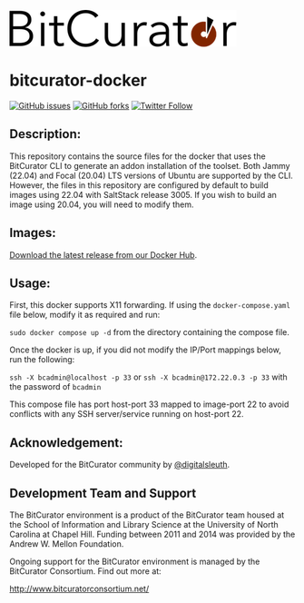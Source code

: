 ![Logo](https://github.com/BitCurator/bitcurator.github.io/blob/main/logos/BitCurator-Basic-400px.png)

# bitcurator-docker

[![GitHub issues](https://img.shields.io/github/issues/bitcurator/bitcurator-docker.svg)](https://github.com/bitcurator/bitcurator-docker/issues)
[![GitHub forks](https://img.shields.io/github/forks/bitcurator/bitcurator-docker.svg)](https://github.com/bitcurator/bitcurator-docker/network)
[![Twitter Follow](https://img.shields.io/twitter/follow/bitcurator.svg?style=social&label=Follow)](https://twitter.com/bitcurator)

## Description:

This repository contains the source files for the docker that uses the BitCurator CLI to generate an addon installation of the toolset. Both Jammy (22.04) and Focal (20.04) LTS versions of Ubuntu are supported by the CLI. However, the files in this repository are configured by default to build images using 22.04 with SaltStack release 3005. If you wish to build an image using 20.04, you will need to modify them.

## Images:

[Download the latest release from our Docker Hub](https://hub.docker.com/r/bitcurator/bitcurator).

## Usage:

First, this docker supports X11 forwarding. If using the ```docker-compose.yaml``` file below, modify it as required and run:

```sudo docker compose up -d``` from the directory containing the compose file.

Once the docker is up, if you did not modify the IP/Port mappings below, run the following:

```ssh -X bcadmin@localhost -p 33``` or ```ssh -X bcadmin@172.22.0.3 -p 33``` with the password of ```bcadmin```

This compose file has port host-port 33 mapped to image-port 22 to avoid conflicts with any SSH server/service running on host-port 22.

## Acknowledgement:

Developed for the BitCurator community by [@digitalsleuth](https://github.com/digitalsleuth).

## Development Team and Support

The BitCurator environment is a product of the BitCurator team housed at the School of Information and Library Science at the University of North Carolina at Chapel Hill. Funding between 2011 and 2014 was provided by the Andrew W. Mellon Foundation.

Ongoing support for the BitCurator environment is managed by the BitCurator Consortium. Find out more at:

http://www.bitcuratorconsortium.net/

